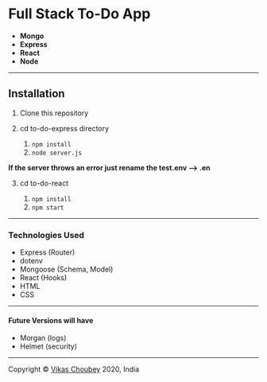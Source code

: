 # Full Stack To-Do App

- **Mongo**
- **Express**
- **React**
- **Node**

---

## Installation

1. Clone this repository

2. cd to-do-express directory

   1. `npm install`
   1. `node server.js`

**If the server throws an error just rename the test.env --> .en**

3. cd to-do-react

   1. `npm install`
   1. `npm start`

---

### Technologies Used

- Express (Router)
- dotenv
- Mongoose (Schema, Model)
- React (Hooks)
- HTML
- CSS

---

#### Future Versions will have

- Morgan (logs)
- Helmet (security)

---

Copyright © [Vikas Choubey](vikas.cby@gmail.com "Email") 2020, India
